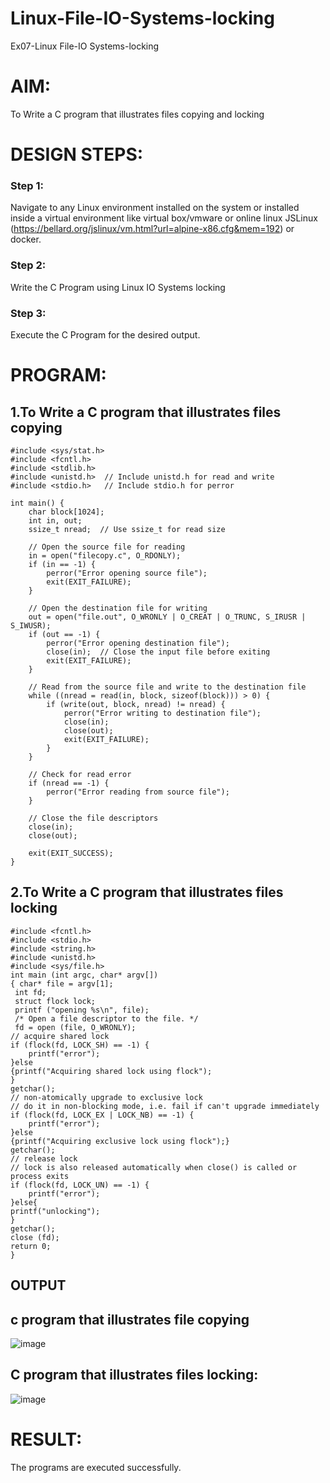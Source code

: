 # Linux-File-IO-Systems-locking
Ex07-Linux File-IO Systems-locking
# AIM:
To Write a C program that illustrates files copying and locking

# DESIGN STEPS:

### Step 1:

Navigate to any Linux environment installed on the system or installed inside a virtual environment like virtual box/vmware or online linux JSLinux (https://bellard.org/jslinux/vm.html?url=alpine-x86.cfg&mem=192) or docker.

### Step 2:

Write the C Program using Linux IO Systems locking

### Step 3:

Execute the C Program for the desired output. 

# PROGRAM:

## 1.To Write a C program that illustrates files copying 
```
#include <sys/stat.h>
#include <fcntl.h>
#include <stdlib.h>
#include <unistd.h>  // Include unistd.h for read and write
#include <stdio.h>   // Include stdio.h for perror

int main() {
    char block[1024];
    int in, out;
    ssize_t nread;  // Use ssize_t for read size

    // Open the source file for reading
    in = open("filecopy.c", O_RDONLY);
    if (in == -1) {
        perror("Error opening source file");
        exit(EXIT_FAILURE);
    }

    // Open the destination file for writing
    out = open("file.out", O_WRONLY | O_CREAT | O_TRUNC, S_IRUSR | S_IWUSR);
    if (out == -1) {
        perror("Error opening destination file");
        close(in);  // Close the input file before exiting
        exit(EXIT_FAILURE);
    }

    // Read from the source file and write to the destination file
    while ((nread = read(in, block, sizeof(block))) > 0) {
        if (write(out, block, nread) != nread) {
            perror("Error writing to destination file");
            close(in);
            close(out);
            exit(EXIT_FAILURE);
        }
    }

    // Check for read error
    if (nread == -1) {
        perror("Error reading from source file");
    }

    // Close the file descriptors
    close(in);
    close(out);

    exit(EXIT_SUCCESS);
}

```

## 2.To Write a C program that illustrates files locking
```
#include <fcntl.h>
#include <stdio.h>
#include <string.h>
#include <unistd.h>
#include <sys/file.h>
int main (int argc, char* argv[])
{ char* file = argv[1];
 int fd;
 struct flock lock;
 printf ("opening %s\n", file);
 /* Open a file descriptor to the file. */
 fd = open (file, O_WRONLY);
// acquire shared lock
if (flock(fd, LOCK_SH) == -1) {
    printf("error");
}else
{printf("Acquiring shared lock using flock");
}
getchar();
// non-atomically upgrade to exclusive lock
// do it in non-blocking mode, i.e. fail if can't upgrade immediately
if (flock(fd, LOCK_EX | LOCK_NB) == -1) {
    printf("error");
}else
{printf("Acquiring exclusive lock using flock");}
getchar();
// release lock
// lock is also released automatically when close() is called or process exits
if (flock(fd, LOCK_UN) == -1) {
    printf("error");
}else{
printf("unlocking");
}
getchar();
close (fd);
return 0;
}
```

## OUTPUT
## c program that illustrates file copying
![image](https://github.com/user-attachments/assets/046c4bd6-e17d-47d9-9abd-ccd6b1b201ab)

## C program that illustrates files locking:
![image](https://github.com/user-attachments/assets/81b8a239-907c-4127-8789-221f366bcdf1)

# RESULT:
The programs are executed successfully.
